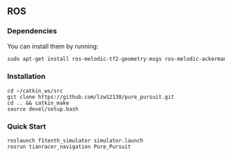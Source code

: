 ## ROS

### Dependencies

You can install them by running:

```html
sudo apt-get install ros-melodic-tf2-geometry-msgs ros-melodic-ackermann-msgs ros-melodic-joy ros-melodic-map-server
```

### Installation

```
cd ~/catkin_ws/src
git clone https://github.com/lzw12138/pure_pursuit.git
cd .. && catkin_make
source devel/setup.bash
```

### Quick Start

```
roslaunch f1tenth_simulator simulator.launch
rosrun tianracer_navigation Pure_Pursuit
```

